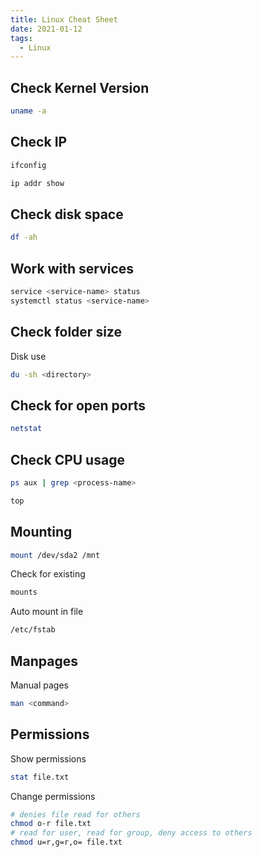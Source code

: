 ```yaml
---
title: Linux Cheat Sheet
date: 2021-01-12
tags:
  - Linux
---
```


## Check Kernel Version

```bash
uname -a
```

## Check IP

```bash
ifconfig
```

```bash
ip addr show
```

## Check disk space

```bash
df -ah
```

## Work with services

```bash
service <service-name> status
systemctl status <service-name>
```

## Check folder size

Disk use

```bash
du -sh <directory>
```

## Check for open ports

```bash
netstat
```

## Check CPU usage

```bash
ps aux | grep <process-name>
```

```bash
top
```

## Mounting

```bash
mount /dev/sda2 /mnt
```

Check for existing

```bash
mounts
```

Auto mount in file

```bash
/etc/fstab
```

## Manpages

Manual pages

```bash
man <command>
```

## Permissions

Show permissions

```bash
stat file.txt
```

Change permissions

```bash
# denies file read for others
chmod o-r file.txt
# read for user, read for group, deny access to others
chmod u=r,g=r,o= file.txt
```
